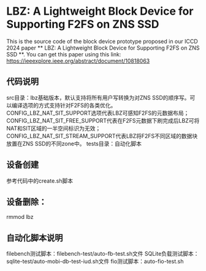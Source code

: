 # LBZ: A Lightweight Block Device for Supporting F2FS on ZNS SSD
This is the source code of the block device prototype proposed in our ICCD 2024 paper ** LBZ: A Lightweight Block Device for Supporting F2FS on ZNS SSD **. You can get this paper using this link: https://ieeexplore.ieee.org/abstract/document/10818063

## 代码说明
src目录：lbz基础版本，默认支持将所有用户写转换为对ZNS SSD的顺序写。可以编译选项的方式支持针对F2FS的各类优化。CONFIG_LBZ_NAT_SIT_SUPPORT选项代表LBZ可感知F2FS的元数据布局；CONFIG_LBZ_NAT_SIT_FREE_SUPPORT代表在F2FS元数据下刷完成后LBZ可将NAT和SIT区域的一半空间标识为无效；CONFIG_LBZ_NAT_SIT_STREAM_SUPPORT代表LBZ将F2FS不同区域的数据块放置在ZNS SSD的不同zone中。
tests目录：自动化脚本

## 设备创建
参考代码中的create.sh脚本
	
## 设备删除：
rmmod lbz

## 自动化脚本说明
filebench测试脚本：filebench-test/auto-fb-test.sh文件
SQLite负载测试脚本：sqlite-test/auto-mobi-db-test-iud.sh文件
fio测试脚本：auto-fio-test.sh
